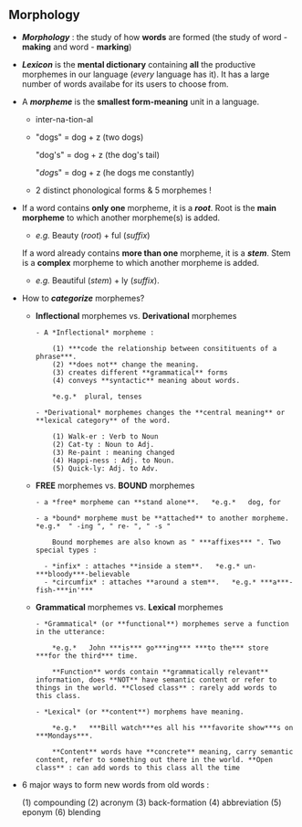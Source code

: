 ## Morphology

- ***Morphology*** : the study of how **words** are formed (the study of word - **making** and word - **marking**)

- ***Lexicon*** is the **mental dictionary** containing **all** the productive morphemes in our language (*every* language has it). It has a large number of words availabe for its users to choose from.

- A ***morpheme*** is the **smallest form-meaning** unit in a language.

    - inter-na-tion-al

    - "dogs"  = dog + z (two dogs)

        "dog's" = dog + z (the dog's tail)

        "*dog*s"  = dog + z (he dogs me constantly)

    - 2 distinct phonological forms & 5 morphemes !

- If a word contains **only one** morpheme, it is a ***root***. Root is the **main morpheme** to which another morpheme(s) is added. 

    - *e.g.*   Beauty (*root*) + ful (*suffix*)

    If a word already contains **more than one** morpheme, it is a ***stem***. Stem is a **complex** morpheme to which another morpheme is added.

    - *e.g.*   Beautiful (*stem*) + ly (*suffix*).


- How to ***categorize*** morphemes?

  - **Inflectional** morphemes vs. **Derivational** morphemes

        - A *Inflectional* morpheme : 

            (1) ***code the relationship between consitituents of a phrase***. 
            (2) **does not** change the meaning.  
            (3) creates different **grammatical** forms 
            (4) conveys **syntactic** meaning about words.

            *e.g.*  plural, tenses

        - *Derivational* morphemes changes the **central meaning** or **lexical category** of the word.

            (1) Walk-er : Verb to Noun
            (2) Cat-ty : Noun to Adj.
            (3) Re-paint : meaning changed
            (4) Happi-ness : Adj. to Noun.
            (5) Quick-ly: Adj. to Adv. 


  - **FREE** morphemes vs. **BOUND** morphemes

        - a *free* morpheme can **stand alone**.   *e.g.*   dog, for

        - a *bound* morpheme must be **attached** to another morpheme.   *e.g.*  " -ing ", " re- ", " -s "

            Bound morphemes are also known as " ***affixes*** ". Two special types :

          - *infix* : attaches **inside a stem**.   *e.g.* un-***bloody***-believable
          - *circumfix* : attaches **around a stem**.   *e.g.* ***a***-fish-***in'***

  - **Grammatical** morphemes vs. **Lexical** morphemes

        - *Grammatical* (or **functional**) morphemes serve a function in the utterance: 

            *e.g.*   John ***is*** go***ing*** ***to the*** store ***for the third*** time.

            **Function** words contain **grammatically relevant** information, does **NOT** have semantic content or refer to things in the world. **Closed class** : rarely add words to this class.

        - *Lexical* (or **content**) morphems have meaning.

            *e.g.*   ***Bill watch***es all his ***favorite show***s on ***Mondays***.

            **Content** words have **concrete** meaning, carry semantic content, refer to something out there in the world. **Open class** : can add words to this class all the time 

- 6 major ways to form new words from old words :

    (1) compounding
    (2) acronym
    (3) back-formation
    (4) abbreviation
    (5) eponym
    (6) blending
